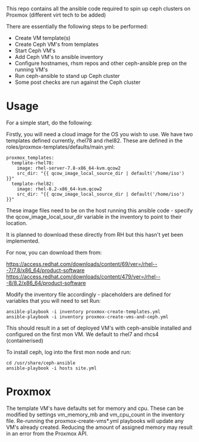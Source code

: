 This repo contains all the ansible code required to spin up ceph clusters on Proxmox (different virt tech to be added)

There are essentially the following steps to be performed:
- Create VM template(s)
- Create Ceph VM's from templates
- Start Ceph VM's
- Add Ceph VM's to ansible inventory
- Configure hostnames, rhsm repos and other ceph-ansible prep on the running VM's
- Run ceph-ansible to stand up Ceph cluster
- Some post checks are run against the Ceph cluster

Usage
=====

For a simple start, do the following:

Firstly, you will need a cloud image for the OS you wish to use.  We have two templates defined currently, rhel78 and rhel82.
These are defined in the roles/proxmox-templates/defaults/main.yml:
```
proxmox_templates:
  template-rhel78:
    image: rhel-server-7.8-x86_64-kvm.qcow2
    src_dir: "{{ qcow_image_local_source_dir | default('/home/iso') }}"
  template-rhel82:
    image: rhel-8.2-x86_64-kvm.qcow2
    src_dir: "{{ qcow_image_local_source_dir | default('/home/iso') }}"
```

These image files need to be on the host running this ansible code - specify the qcow_image_local_sour_dir variable in the inventory to point to their location.

It is planned to download these directly from RH but this hasn't yet been implemented.

For now, you can download them from:

https://access.redhat.com/downloads/content/69/ver=/rhel---7/7.8/x86_64/product-software
https://access.redhat.com/downloads/content/479/ver=/rhel---8/8.2/x86_64/product-software


Modify the inventory file accordingly - placeholders are defined for variables that you will need to set
Run:
```
ansible-playbook -i inventory proxmox-create-templates.yml
ansible-playbook -i inventory proxmox-create-vms-and-ceph.yml
```

This should result in a set of deployed VM's with ceph-ansible installed and configured on the first mon VM.
We default to rhel7 and rhcs4 (containerised)

To install ceph, log into the first mon node and run:
```
cd /usr/share/ceph-ansible
ansible-playbook -i hosts site.yml
```


Proxmox
=======

The template VM's have defaults set for memory and cpu.  These can be modified by settings vm_memory_mb and vm_cpu_count in the inventory file.
Re-running the proxmox-create-vms\*.yml playbooks will update any VM's already created.
Reducing the amount of assigned memory may result in an error from the Proxmox API.

